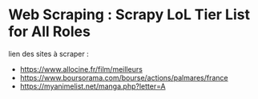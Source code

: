 # Web Scraping : Scrapy LoL Tier List for All Roles

lien des sites à scraper : 
- https://www.allocine.fr/film/meilleurs
- https://www.boursorama.com/bourse/actions/palmares/france
- https://myanimelist.net/manga.php?letter=A

